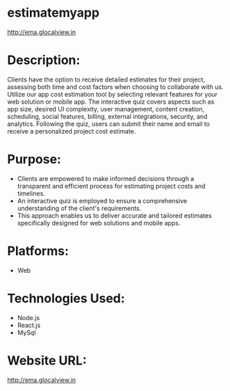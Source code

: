 # estimatemyapp
http://ema.glocalview.in

# Description:
Clients have the option to receive detailed estimates for their project, assessing both time and cost factors when choosing to collaborate with us. Utilize our app cost estimation tool by selecting relevant features for your web solution or mobile app. The interactive quiz covers aspects such as app size, desired UI complexity, user management, content creation, scheduling, social features, billing, external integrations, security, and analytics. Following the quiz, users can submit their name and email to receive a personalized project cost estimate.  

# Purpose: 
- Clients are empowered to make informed decisions through a transparent and efficient process for estimating project costs and timelines.
- An interactive quiz is employed to ensure a comprehensive understanding of the client's requirements.
- This approach enables us to deliver accurate and tailored estimates specifically designed for web solutions and mobile apps.

# Platforms:
- Web


# Technologies Used: 
-  Node.js
-  React.js
-  MySql
  
# Website URL:
http://ema.glocalview.in
